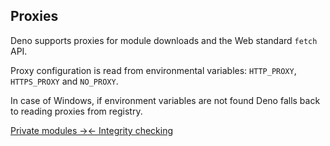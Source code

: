 ## Proxies

Deno supports proxies for module downloads and the Web standard `fetch` API.

Proxy configuration is read from environmental variables: `HTTP_PROXY`,
`HTTPS_PROXY` and `NO_PROXY`.

In case of Windows, if environment variables are not found Deno falls back to
reading proxies from registry.

[Private modules →](?./linking_to_external_code/private)[← Integrity checking](?./linking_to_external_code/integrity_checking)
